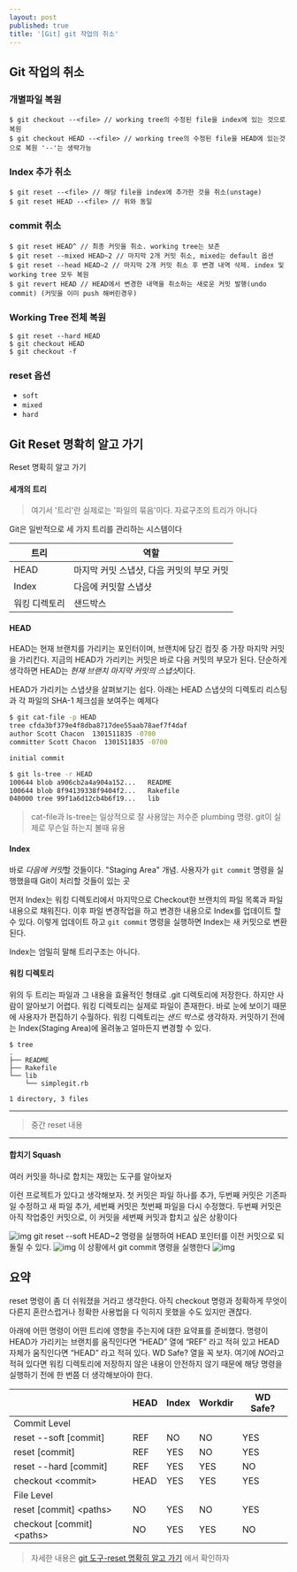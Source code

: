 ```yaml
---
layout: post
published: true
title: '[Git] git 작업의 취소'
---
```

## Git 작업의 취소

### 개별파일 복원

```console
$ git checkout --<file> // working tree의 수정된 file을 index에 있는 것으로 복원
$ git checkout HEAD --<file> // working tree의 수정된 file을 HEAD에 있는것으로 복원 '--'는 생략가능
```


### Index 추가 취소
```console
$ git reset --<file> // 해당 file을 index에 추가한 것을 취소(unstage)
$ git reset HEAD --<file> // 위와 동일
```

### commit 취소
```console
$ git reset HEAD^ // 최종 커밋을 취소. working tree는 보존
$ git reset --mixed HEAD~2 // 마지막 2개 커밋 취소, mixed는 default 옵션
$ git reset --head HEAD~2 // 마지막 2개 커밋 취소 후 변경 내역 삭제. index 및 working tree 모두 복원
$ git revert HEAD // HEAD에서 변경한 내역을 취소하는 새로운 커밋 발행(undo commit) (커밋을 이미 push 해버린경우)
```

### Working Tree 전체 복원
```
$ git reset --hard HEAD
$ git checkout HEAD
$ git checkout -f
```

### reset 옵션
- `soft` 
- `mixed`
- `hard`

## Git Reset 명확히 알고 가기

Reset 명확히 알고 가기

#### 세개의 트리

> 여기서 '트리'란 실제로는 '파일의 묶음'이다. 자료구조의 트리가 아니다

Git은 일반적으로 세 가지 트리를 관리하는 시스템이다

| 트리 | 역할 | 
| ---- | ---- |
| HEAD | 마지막 커밋 스냅샷, 다음 커밋의 부모 커밋 |
| Index | 다음에 커밋할 스냅샷|
| 워킹 디렉토리| 샌드박스|

#### HEAD

HEAD는 현재 브랜치를 가리키는 포인터이며, 브랜치에 담긴 컴짓 중 가장 마지막 커밋을 가리킨다. 
지금의 HEAD가 가리키는 커밋은 바로 다음 커밋의 부모가 된다. 단순하게 생각하면 HEAD는 *현재 브랜치 마지막 커밋의 스냅샷*이다.

HEAD가 가리키는 스냅샷을 살펴보기는 쉽다. 아래는 HEAD 스냅샷의 디렉토리 리스팅과 각 파일의 SHA-1 체크섬을 보여주는 예제다

```bash
$ git cat-file -p HEAD
tree cfda3bf379e4f8dba8717dee55aab78aef7f4daf
author Scott Chacon  1301511835 -0700
committer Scott Chacon  1301511835 -0700

initial commit

$ git ls-tree -r HEAD
100644 blob a906cb2a4a904a152...   README
100644 blob 8f94139338f9404f2...   Rakefile
040000 tree 99f1a6d12cb4b6f19...   lib
```
> cat-file과 ls-tree는 일상적으로 잘 사용않는 저수준 plumbing 명령. git이 실제로 무슨일 하는지 볼때 유용

#### Index

바로 *다음에 커밋*할 것들이다. "Staging Area" 개념. 사용자가 `git commit` 명령을 실행했을때 Git이 처리할 것들이 있는 곳

먼저 Index는 워킹 디렉토리에서 마지막으로 Checkout한 브랜치의 파일 목록과 파일 내용으로 채워진다. 이후 파일 변경작업을 하고
변경한 내용으로 Index를 업데이트 할 수 있다. 이렇게 업데이트 하고 `git commit` 명령을 실행하면 Index는 새 커밋으로 변환된다.

Index는 엄밀히 말해 트리구조는 아니다.

#### 워킹 디렉토리

위의 두 트리는 파일과 그 내용을 효율적인 형태로 .git 디렉토리에 저장한다. 하지만 사람이 알아보기 어렵다. 워킹 디렉토리는 실제로 파일이 존재한다.
바로 눈에 보이기 때문에 사용자가 편집하기 수월하다. 워킹 디렉토리는 *샌드 박스*로 생각하자. 커밋하기 전에는
Index(Staging Area)에 올려놓고 얼마든지 변경할 수 있다.
```console
$ tree
.
├── README
├── Rakefile
└── lib
    └── simplegit.rb

1 directory, 3 files
```

---
> 중간 reset 내용
---
#### 합치기 Squash

여러 커밋을 하나로 합치는 재밌는 도구를 알아보자

이런 프로젝트가 있다고 생각해보자. 첫 커밋은 파일 하나를 추가, 두번째 커밋은 기존파일 수정하고 새 파일 추가, 세번째 커밋은
첫번째 파일을 다시 수정했다. 두번째 커밋은 아직 작업중인 커밋으로, 이 커밋을 세번째 커밋과 합치고 싶은 상황이다


![img](https://git-scm.com/book/en/v2/images/reset-squash-r1.png)
git reset --soft HEAD~2 명령을 실행하여 HEAD 포인터를 이전 커밋으로 되돌릴 수 있다.
![img](https://git-scm.com/book/en/v2/images/reset-squash-r2.png)
이 상황에서 git commit 명령을 실행한다
![img](https://git-scm.com/book/en/v2/images/reset-squash-r3.png)

## 요약
reset 명령이 좀 더 쉬워졌을 거라고 생각한다. 아직 checkout 명령과 정확하게 무엇이 다른지 혼란스럽거나 정확한 사용법을 다 익히지 못했을 수도 있지만 괜찮다.

아래에 어떤 명령이 어떤 트리에 영향을 주는지에 대한 요약표를 준비했다. 명령이 HEAD가 가리키는 브랜치를 움직인다면 “HEAD” 열에 “REF” 라고 적혀 있고 HEAD 자체가 움직인다면 “HEAD” 라고 적혀 있다. WD Safe? 열을 꼭 보자. 여기에 *NO*라고 적혀 있다면 워킹 디렉토리에 저장하지 않은 내용이 안전하지 않기 때문에 해당 명령을 실행하기 전에 한 번쯤 더 생각해보아야 한다.

| |HEAD | Index | Workdir | WD Safe?|
|----|----|----|----|----|
|Commit Level|||||
|reset --soft [commit]| REF| NO| NO| YES|
|reset [commit] |REF| YES| NO| YES| 
|reset --hard [commit] |REF| YES| YES| NO|
|checkout \<commit>| HEAD| YES| YES| YES|
|File Level||||| 
|reset [commit] \<paths> | NO| YES| NO| YES| 
|checkout [commit] \<paths> | NO| YES| YES| NO|



>자세한 내용은 [git 도구-reset 명확히 알고 가기](https://git-scm.com/book/ko/v2/Git-%EB%8F%84%EA%B5%AC-Reset-%EB%AA%85%ED%99%95%ED%9E%88-%EC%95%8C%EA%B3%A0-%EA%B0%80%EA%B8%B0) 에서 확인하자
